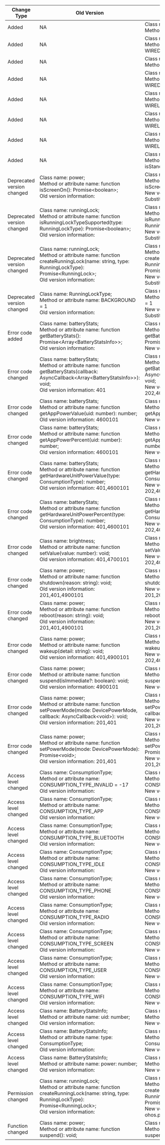 | Change Type | Old Version | New Version | d.ts File |
| ---- | ------ | ------ | -------- |
|Added|NA|Class name: ChargeType;<br>Method or attribute name: NONE|@ohos.charger.d.ts|
|Added|NA|Class name: ChargeType;<br>Method or attribute name: WIRED_NORMAL|@ohos.charger.d.ts|
|Added|NA|Class name: ChargeType;<br>Method or attribute name: WIRED_QUICK|@ohos.charger.d.ts|
|Added|NA|Class name: ChargeType;<br>Method or attribute name: WIRED_SUPER_QUICK|@ohos.charger.d.ts|
|Added|NA|Class name: ChargeType;<br>Method or attribute name: WIRELESS_NORMAL|@ohos.charger.d.ts|
|Added|NA|Class name: ChargeType;<br>Method or attribute name: WIRELESS_QUICK|@ohos.charger.d.ts|
|Added|NA|Class name: ChargeType;<br>Method or attribute name: WIRELESS_SUPER_QUICK|@ohos.charger.d.ts|
|Added|NA|Class name: power;<br>Method or attribute name: function isStandby(): boolean;|@ohos.power.d.ts|
|Deprecated version changed|Class name: power;<br>Method or attribute name: function isScreenOn(): Promise\<boolean>;<br>Old version information: |Class name: power;<br>Method or attribute name: function isScreenOn(): Promise\<boolean>;<br>New version information: 9<br>Substitute API: power#isActive|@ohos.power.d.ts|
|Deprecated version changed|Class name: runningLock;<br>Method or attribute name: function isRunningLockTypeSupported(type: RunningLockType): Promise\<boolean>;<br>Old version information: |Class name: runningLock;<br>Method or attribute name: function isRunningLockTypeSupported(type: RunningLockType): Promise\<boolean>;<br>New version information: 9<br>Substitute API: RunningLock#isSupported|@ohos.runningLock.d.ts|
|Deprecated version changed|Class name: runningLock;<br>Method or attribute name: function createRunningLock(name: string, type: RunningLockType): Promise\<RunningLock>;<br>Old version information: |Class name: runningLock;<br>Method or attribute name: function createRunningLock(name: string, type: RunningLockType): Promise\<RunningLock>;<br>New version information: 9<br>Substitute API: RunningLock#create|@ohos.runningLock.d.ts|
|Deprecated version changed|Class name: RunningLockType;<br>Method or attribute name: BACKGROUND = 1<br>Old version information: |Class name: RunningLockType;<br>Method or attribute name: BACKGROUND = 1<br>New version information: 10<br>Substitute API: |@ohos.runningLock.d.ts|
|Error code added|Class name: batteryStats;<br>Method or attribute name: function getBatteryStats(): Promise\<Array\<BatteryStatsInfo>>;<br>Old version information: |Class name: batteryStats;<br>Method or attribute name: function getBatteryStats(): Promise\<Array\<BatteryStatsInfo>>;<br>New version information: 202,4600101|@ohos.batteryStatistics.d.ts|
|Error code changed|Class name: batteryStats;<br>Method or attribute name: function getBatteryStats(callback: AsyncCallback\<Array\<BatteryStatsInfo>>): void;<br>Old version information: 401|Class name: batteryStats;<br>Method or attribute name: function getBatteryStats(callback: AsyncCallback\<Array\<BatteryStatsInfo>>): void;<br>New version information: 202,401,4600101|@ohos.batteryStatistics.d.ts|
|Error code changed|Class name: batteryStats;<br>Method or attribute name: function getAppPowerValue(uid: number): number;<br>Old version information: 4600101|Class name: batteryStats;<br>Method or attribute name: function getAppPowerValue(uid: number): number;<br>New version information: 202,4600101|@ohos.batteryStatistics.d.ts|
|Error code changed|Class name: batteryStats;<br>Method or attribute name: function getAppPowerPercent(uid: number): number;<br>Old version information: 4600101|Class name: batteryStats;<br>Method or attribute name: function getAppPowerPercent(uid: number): number;<br>New version information: 202,4600101|@ohos.batteryStatistics.d.ts|
|Error code changed|Class name: batteryStats;<br>Method or attribute name: function getHardwareUnitPowerValue(type: ConsumptionType): number;<br>Old version information: 401,4600101|Class name: batteryStats;<br>Method or attribute name: function getHardwareUnitPowerValue(type: ConsumptionType): number;<br>New version information: 202,401,4600101|@ohos.batteryStatistics.d.ts|
|Error code changed|Class name: batteryStats;<br>Method or attribute name: function getHardwareUnitPowerPercent(type: ConsumptionType): number;<br>Old version information: 401,4600101|Class name: batteryStats;<br>Method or attribute name: function getHardwareUnitPowerPercent(type: ConsumptionType): number;<br>New version information: 202,401,4600101|@ohos.batteryStatistics.d.ts|
|Error code changed|Class name: brightness;<br>Method or attribute name: function setValue(value: number): void;<br>Old version information: 401,4700101|Class name: brightness;<br>Method or attribute name: function setValue(value: number): void;<br>New version information: 202,401,4700101|@ohos.brightness.d.ts|
|Error code changed|Class name: power;<br>Method or attribute name: function shutdown(reason: string): void;<br>Old version information: 201,401,4900101|Class name: power;<br>Method or attribute name: function shutdown(reason: string): void;<br>New version information: 201,202,401,4900101|@ohos.power.d.ts|
|Error code changed|Class name: power;<br>Method or attribute name: function reboot(reason: string): void;<br>Old version information: 201,401,4900101|Class name: power;<br>Method or attribute name: function reboot(reason: string): void;<br>New version information: 201,202,401,4900101|@ohos.power.d.ts|
|Error code changed|Class name: power;<br>Method or attribute name: function wakeup(detail: string): void;<br>Old version information: 401,4900101|Class name: power;<br>Method or attribute name: function wakeup(detail: string): void;<br>New version information: 202,401,4900101|@ohos.power.d.ts|
|Error code changed|Class name: power;<br>Method or attribute name: function suspend(isImmediate?: boolean): void;<br>Old version information: 4900101|Class name: power;<br>Method or attribute name: function suspend(isImmediate?: boolean): void;<br>New version information: 202,4900101|@ohos.power.d.ts|
|Error code changed|Class name: power;<br>Method or attribute name: function setPowerMode(mode: DevicePowerMode, callback: AsyncCallback\<void>): void;<br>Old version information: 201,401|Class name: power;<br>Method or attribute name: function setPowerMode(mode: DevicePowerMode, callback: AsyncCallback\<void>): void;<br>New version information: 201,202,401,4900101|@ohos.power.d.ts|
|Error code changed|Class name: power;<br>Method or attribute name: function setPowerMode(mode: DevicePowerMode): Promise\<void>;<br>Old version information: 201,401|Class name: power;<br>Method or attribute name: function setPowerMode(mode: DevicePowerMode): Promise\<void>;<br>New version information: 201,202,401,4900101|@ohos.power.d.ts|
|Access level changed|Class name: ConsumptionType;<br>Method or attribute name: CONSUMPTION_TYPE_INVALID = -17<br>Old version information: |Class name: ConsumptionType;<br>Method or attribute name: CONSUMPTION_TYPE_INVALID = -17<br>New version information: systemapi|@ohos.batteryStatistics.d.ts|
|Access level changed|Class name: ConsumptionType;<br>Method or attribute name: CONSUMPTION_TYPE_APP<br>Old version information: |Class name: ConsumptionType;<br>Method or attribute name: CONSUMPTION_TYPE_APP<br>New version information: systemapi|@ohos.batteryStatistics.d.ts|
|Access level changed|Class name: ConsumptionType;<br>Method or attribute name: CONSUMPTION_TYPE_BLUETOOTH<br>Old version information: |Class name: ConsumptionType;<br>Method or attribute name: CONSUMPTION_TYPE_BLUETOOTH<br>New version information: systemapi|@ohos.batteryStatistics.d.ts|
|Access level changed|Class name: ConsumptionType;<br>Method or attribute name: CONSUMPTION_TYPE_IDLE<br>Old version information: |Class name: ConsumptionType;<br>Method or attribute name: CONSUMPTION_TYPE_IDLE<br>New version information: systemapi|@ohos.batteryStatistics.d.ts|
|Access level changed|Class name: ConsumptionType;<br>Method or attribute name: CONSUMPTION_TYPE_PHONE<br>Old version information: |Class name: ConsumptionType;<br>Method or attribute name: CONSUMPTION_TYPE_PHONE<br>New version information: systemapi|@ohos.batteryStatistics.d.ts|
|Access level changed|Class name: ConsumptionType;<br>Method or attribute name: CONSUMPTION_TYPE_RADIO<br>Old version information: |Class name: ConsumptionType;<br>Method or attribute name: CONSUMPTION_TYPE_RADIO<br>New version information: systemapi|@ohos.batteryStatistics.d.ts|
|Access level changed|Class name: ConsumptionType;<br>Method or attribute name: CONSUMPTION_TYPE_SCREEN<br>Old version information: |Class name: ConsumptionType;<br>Method or attribute name: CONSUMPTION_TYPE_SCREEN<br>New version information: systemapi|@ohos.batteryStatistics.d.ts|
|Access level changed|Class name: ConsumptionType;<br>Method or attribute name: CONSUMPTION_TYPE_USER<br>Old version information: |Class name: ConsumptionType;<br>Method or attribute name: CONSUMPTION_TYPE_USER<br>New version information: systemapi|@ohos.batteryStatistics.d.ts|
|Access level changed|Class name: ConsumptionType;<br>Method or attribute name: CONSUMPTION_TYPE_WIFI<br>Old version information: |Class name: ConsumptionType;<br>Method or attribute name: CONSUMPTION_TYPE_WIFI<br>New version information: systemapi|@ohos.batteryStatistics.d.ts|
|Access level changed|Class name: BatteryStatsInfo;<br>Method or attribute name: uid: number;<br>Old version information: |Class name: BatteryStatsInfo;<br>Method or attribute name: uid: number;<br>New version information: systemapi|@ohos.batteryStatistics.d.ts|
|Access level changed|Class name: BatteryStatsInfo;<br>Method or attribute name: type: ConsumptionType;<br>Old version information: |Class name: BatteryStatsInfo;<br>Method or attribute name: type: ConsumptionType;<br>New version information: systemapi|@ohos.batteryStatistics.d.ts|
|Access level changed|Class name: BatteryStatsInfo;<br>Method or attribute name: power: number;<br>Old version information: |Class name: BatteryStatsInfo;<br>Method or attribute name: power: number;<br>New version information: systemapi|@ohos.batteryStatistics.d.ts|
|Permission changed|Class name: runningLock;<br>Method or attribute name: function createRunningLock(name: string, type: RunningLockType): Promise\<RunningLock>;<br>Old version information: |Class name: runningLock;<br>Method or attribute name: function createRunningLock(name: string, type: RunningLockType): Promise\<RunningLock>;<br>New version information: ohos.permission.RUNNING_LOCK|@ohos.runningLock.d.ts|
|Function changed|Class name: power;<br>Method or attribute name: function suspend(): void;|Class name: power;<br>Method or attribute name: function suspend(isImmediate?: boolean): void;|@ohos.power.d.ts|
